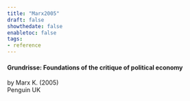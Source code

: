 ```yaml
---
title: "Marx2005"
draft: false
showthedate: false
enabletoc: false
tags:
- reference
---
```


#### **Grundrisse: Foundations of the critique of political economy**     
by Marx K. (2005)         
Penguin UK      


